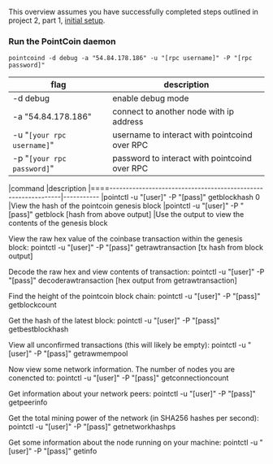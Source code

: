 This overview assumes you have successfully completed steps outlined in 
project 2, part 1, [initial setup](project2-part1.md).

### Run the PointCoin daemon
```
pointcoind -d debug -a "54.84.178.186" -u "[rpc username]" -P "[rpc password]"
```
|flag                       | description
|---------------------------|------------
|-d debug                   | enable debug mode
|-a "54.84.178.186"         | connect to another node with ip address
|-u "`[your rpc username]`" | username to interact with pointcoind over RPC
|-p "`[your rpc password]`" | password to interact with pointcoind over RPC


|command                                                            |description
|====---------------------------------------------------------------|-----------
|pointctl -u "[user]" -P "[pass]" getblockhash 0                    |View the hash of the pointcoin genesis block
|pointctl -u "[user]" -P "[pass]" getblock [hash from above output] |Use the output to view the contents of the genesis block


View the raw hex value of the coinbase transaction within the genesis block:
pointctl -u "[user]" -P "[pass]" getrawtransaction [tx hash from block output]

Decode the raw hex and view contents of transaction:
pointctl -u "[user]" -P "[pass]" decoderawtransaction [hex output from getrawtransaction]

Find the height of the pointcoin block chain:
pointctl -u "[user]" -P "[pass]" getblockcount

Get the hash of the latest block:
pointctl -u "[user]" -P "[pass]" getbestblockhash

View all unconfirmed transactions (this will likely  be empty):
pointctl -u "[user]" -P "[pass]" getrawmempool 
 
Now view some network information. The number of nodes you are conencted to:
pointctl -u "[user]" -P "[pass]" getconnectioncount

Get information about your network peers:
pointctl -u "[user]" -P "[pass]" getpeerinfo 

Get the total mining power of the network (in SHA256 hashes per second):
pointctl -u "[user]" -P "[pass]" getnetworkhashps 

Get some information about the node running on your machine:
pointctl -u "[user]" -P "[pass]" getinfo

